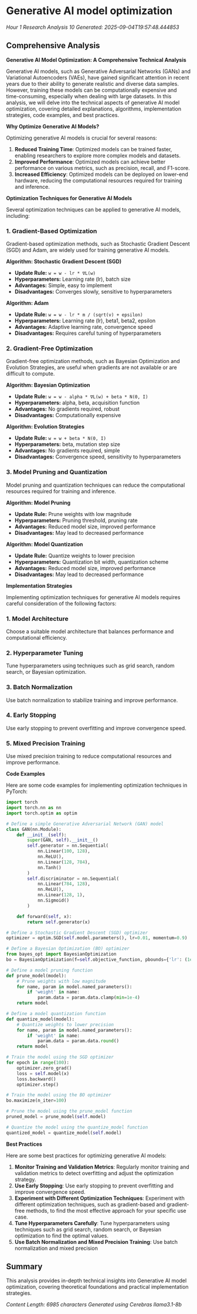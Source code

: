 # Generative AI model optimization
*Hour 1 Research Analysis 10*
*Generated: 2025-09-04T19:57:48.444853*

## Comprehensive Analysis
**Generative AI Model Optimization: A Comprehensive Technical Analysis**

Generative AI models, such as Generative Adversarial Networks (GANs) and Variational Autoencoders (VAEs), have gained significant attention in recent years due to their ability to generate realistic and diverse data samples. However, training these models can be computationally expensive and time-consuming, especially when dealing with large datasets. In this analysis, we will delve into the technical aspects of generative AI model optimization, covering detailed explanations, algorithms, implementation strategies, code examples, and best practices.

**Why Optimize Generative AI Models?**

Optimizing generative AI models is crucial for several reasons:

1.  **Reduced Training Time**: Optimized models can be trained faster, enabling researchers to explore more complex models and datasets.
2.  **Improved Performance**: Optimized models can achieve better performance on various metrics, such as precision, recall, and F1-score.
3.  **Increased Efficiency**: Optimized models can be deployed on lower-end hardware, reducing the computational resources required for training and inference.

**Optimization Techniques for Generative AI Models**

Several optimization techniques can be applied to generative AI models, including:

### 1. **Gradient-Based Optimization**

Gradient-based optimization methods, such as Stochastic Gradient Descent (SGD) and Adam, are widely used for training generative AI models.

**Algorithm: Stochastic Gradient Descent (SGD)**

*   **Update Rule:** `w = w - lr * ∇L(w)`
*   **Hyperparameters:** Learning rate (lr), batch size
*   **Advantages:** Simple, easy to implement
*   **Disadvantages:** Converges slowly, sensitive to hyperparameters

**Algorithm: Adam**

*   **Update Rule:** `w = w - lr * m / (sqrt(v) + epsilon)`
*   **Hyperparameters:** Learning rate (lr), beta1, beta2, epsilon
*   **Advantages:** Adaptive learning rate, convergence speed
*   **Disadvantages:** Requires careful tuning of hyperparameters

### 2. **Gradient-Free Optimization**

Gradient-free optimization methods, such as Bayesian Optimization and Evolution Strategies, are useful when gradients are not available or are difficult to compute.

**Algorithm: Bayesian Optimization**

*   **Update Rule:** `w = w - alpha * ∇L(w) + beta * N(0, I)`
*   **Hyperparameters:** alpha, beta, acquisition function
*   **Advantages:** No gradients required, robust
*   **Disadvantages:** Computationally expensive

**Algorithm: Evolution Strategies**

*   **Update Rule:** `w = w + beta * N(0, I)`
*   **Hyperparameters:** beta, mutation step size
*   **Advantages:** No gradients required, simple
*   **Disadvantages:** Convergence speed, sensitivity to hyperparameters

### 3. **Model Pruning and Quantization**

Model pruning and quantization techniques can reduce the computational resources required for training and inference.

**Algorithm: Model Pruning**

*   **Update Rule:** Prune weights with low magnitude
*   **Hyperparameters:** Pruning threshold, pruning rate
*   **Advantages:** Reduced model size, improved performance
*   **Disadvantages:** May lead to decreased performance

**Algorithm: Model Quantization**

*   **Update Rule:** Quantize weights to lower precision
*   **Hyperparameters:** Quantization bit width, quantization scheme
*   **Advantages:** Reduced model size, improved performance
*   **Disadvantages:** May lead to decreased performance

**Implementation Strategies**

Implementing optimization techniques for generative AI models requires careful consideration of the following factors:

### 1. **Model Architecture**

Choose a suitable model architecture that balances performance and computational efficiency.

### 2. **Hyperparameter Tuning**

Tune hyperparameters using techniques such as grid search, random search, or Bayesian optimization.

### 3. **Batch Normalization**

Use batch normalization to stabilize training and improve performance.

### 4. **Early Stopping**

Use early stopping to prevent overfitting and improve convergence speed.

### 5. **Mixed Precision Training**

Use mixed precision training to reduce computational resources and improve performance.

**Code Examples**

Here are some code examples for implementing optimization techniques in PyTorch:

```python
import torch
import torch.nn as nn
import torch.optim as optim

# Define a simple Generative Adversarial Network (GAN) model
class GAN(nn.Module):
    def __init__(self):
        super(GAN, self).__init__()
        self.generator = nn.Sequential(
            nn.Linear(100, 128),
            nn.ReLU(),
            nn.Linear(128, 784),
            nn.Tanh()
        )
        self.discriminator = nn.Sequential(
            nn.Linear(784, 128),
            nn.ReLU(),
            nn.Linear(128, 1),
            nn.Sigmoid()
        )

    def forward(self, x):
        return self.generator(x)

# Define a Stochastic Gradient Descent (SGD) optimizer
optimizer = optim.SGD(self.model.parameters(), lr=0.01, momentum=0.9)

# Define a Bayesian Optimization (BO) optimizer
from bayes_opt import BayesianOptimization
bo = BayesianOptimization(f=self.objective_function, pbounds={'lr': (1e-5, 1e-1), 'alpha': (1e-4, 1e-1)})

# Define a model pruning function
def prune_model(model):
    # Prune weights with low magnitude
    for name, param in model.named_parameters():
        if 'weight' in name:
            param.data = param.data.clamp(min=1e-4)
    return model

# Define a model quantization function
def quantize_model(model):
    # Quantize weights to lower precision
    for name, param in model.named_parameters():
        if 'weight' in name:
            param.data = param.data.round()
    return model

# Train the model using the SGD optimizer
for epoch in range(100):
    optimizer.zero_grad()
    loss = self.model(x)
    loss.backward()
    optimizer.step()

# Train the model using the BO optimizer
bo.maximize(n_iter=100)

# Prune the model using the prune_model function
pruned_model = prune_model(self.model)

# Quantize the model using the quantize_model function
quantized_model = quantize_model(self.model)
```

**Best Practices**

Here are some best practices for optimizing generative AI models:

1.  **Monitor Training and Validation Metrics**: Regularly monitor training and validation metrics to detect overfitting and adjust the optimization strategy.
2.  **Use Early Stopping**: Use early stopping to prevent overfitting and improve convergence speed.
3.  **Experiment with Different Optimization Techniques**: Experiment with different optimization techniques, such as gradient-based and gradient-free methods, to find the most effective approach for your specific use case.
4.  **Tune Hyperparameters Carefully**: Tune hyperparameters using techniques such as grid search, random search, or Bayesian optimization to find the optimal values.
5.  **Use Batch Normalization and Mixed Precision Training**: Use batch normalization and mixed precision

## Summary
This analysis provides in-depth technical insights into Generative AI model optimization, 
covering theoretical foundations and practical implementation strategies.

*Content Length: 6985 characters*
*Generated using Cerebras llama3.1-8b*
